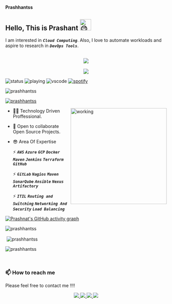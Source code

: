 #### Prashhantss

## Hello, This is Prashant <img src="https://fonts.gstatic.com/s/e/notoemoji/latest/1f609/512.gif" alt="😉" width="35" height="35">

I am interested in ***`Cloud Computing`***. Also, I love to automate workloads and aspire to research in ***`DevOps Tools`***.

<p align="center">
  <br><img src="https://skillicons.dev/icons?i=aws,gcp,azure,jenkins,docker,kubernetes,linux,mongodb,postgres"/></br>
  <br><img src="https://skillicons.dev/icons?i=git,ansible,github,githubactions,gitlab,gradle,nginx,visualstudio,html"/></br>
</p>

![status](https://nocache.advaith.workers.dev?url=https://img.shields.io/endpoint?url=https://dev.discordprofiles.me/api/badge/status/276544649148235776?simple=true)
![playing](https://nocache.advaith.workers.dev?url=https://img.shields.io/endpoint?url=https://dev.discordprofiles.me/api/badge/playing/276544649148235776)
![vscode](https://nocache.advaith.workers.dev?url=https://img.shields.io/endpoint?url=https://dev.discordprofiles.me/api/badge/vscode/276544649148235776)
[![spotify](https://nocache.advaith.workers.dev?url=https://img.shields.io/endpoint?url=https://dev.discordprofiles.me/api/badge/spotify/276544649148235776)](https://dev.discordprofiles.me/openspotify/276544649148235776)


<p align="left"> <img src="https://komarev.com/ghpvc/?username=prashhantss&label=Profile%20views&color=0e75b6&style=flat" alt="prashhantss" /> </p>

<p align="left"> <a href="https://twitter.com/prashhantss" target="blank"><img src="https://img.shields.io/twitter/follow/prashhantss?logo=twitter&style=for-the-badge" alt="prashhantss" /></a> </p>
<img align="right" alt="working" width="300" src="https://cdn.dribbble.com/users/1162077/screenshots/3848914/programmer.gif">

* 👩‍💻  Technology Driven Proffessional.
* 🤝  Open to collaborate Open Source Projects.
* 😎  Area Of Expertise

    ⚡ ***`AWS`*** ***`Azure`*** ***`GCP`*** ***`Docker`*** ***`Maven`*** ***`Jenkins`*** ***`Terraform`*** ***`GitHub`***

    ⚡ ***`GitLab`*** ***`Nagios`*** ***`Maven`*** ***`SonarQube`*** ***`Ansible`*** ***`Nexus Artifactory`***
    
    ⚡ ***`ITIL`*** ***`Routing and Switching`*** ***`Networking And Security`*** ***`Load Balancing`***




























  
    
      
        
          
            
              
                
                  
                    
                      
                        
                          
                            
                              
                                
                                
[![Prashnat's GitHub activity graph](https://activity-graph.herokuapp.com/graph?username=prashhantss&&theme=xcode)](https://github.com/prashhantss)

<p><img align="center" src="https://github-readme-stats.vercel.app/api/top-langs?username=prashhantss&show_icons=true&locale=en&layout=compact&theme=tokyonight" alt="prashhantss" /></p>
<p>&nbsp;<img align="center" src="https://github-readme-stats.vercel.app/api?username=prashhantss&show_icons=true&locale=en&theme=tokyonight" alt="prashhantss" /></p>
<p><img align="center" src="https://github-readme-streak-stats.herokuapp.com/?user=prashhantss&&theme=tokyonight" alt="prashhantss" /></p>


<br />

### 📫 How to reach me

Please feel free to contact me !!!!
<p align="center">
  <a href="https://twitter.com/prashhantss">
    <img src="https://skillicons.dev/icons?i=twitter"/>
  </a>
  <a href="https://www.linkedin.com/in/prashant-patil-563a33166/">
    <img src="https://skillicons.dev/icons?i=linkedin"/>
  </a>
  <a href="mailto:prashhantss@gmail.com">
    <img src="https://img.icons8.com/fluency/48/000000/mail.png"/>
  </a>
  <a href="https://www.instagram.com/prashhantss">
   <img src="https://skillicons.dev/icons?i=instagram" />
  </a>
</p>
